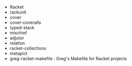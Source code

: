 * Racket
* rackunit
* cover
* cover-coveralls
* typed-stack
* mischief
* adjutor
* relation
* racket-collections
* metapict
* greg-racket-makefile : Greg's Makefile for Racket projects
